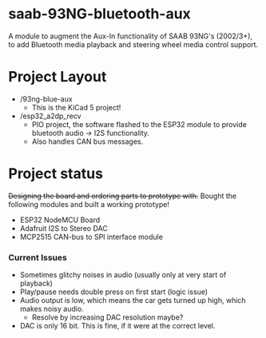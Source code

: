 # saab-93NG-bluetooth-aux
A module to augment the Aux-In functionality of SAAB 93NG's (2002/3+), to add Bluetooth media playback and steering wheel media control support.

# Project Layout
- /93ng-blue-aux 
  - This is the KiCad 5 project!
- /esp32_a2dp_recv  
  - PIO project, the software flashed to the ESP32 module to provide bluetooth audio -> I2S functionality.
  - Also handles CAN bus messages.

# Project status
~~Designing the board and ordering parts to prototype with.~~
Bought the following modules and built a working prototype!
- ESP32 NodeMCU Board
- Adafruit I2S to Stereo DAC
- MCP2515 CAN-bus to SPI interface module 
### Current Issues
- Sometimes glitchy noises in audio (usually only at very start of playback)
- Play/pause needs double press on first start (logic issue)
- Audio output is low, which means the car gets turned up high, which makes noisy audio.
	- Resolve by increasing DAC resolution maybe?
- DAC is only 16 bit. This is fine, if it were at the correct level.
